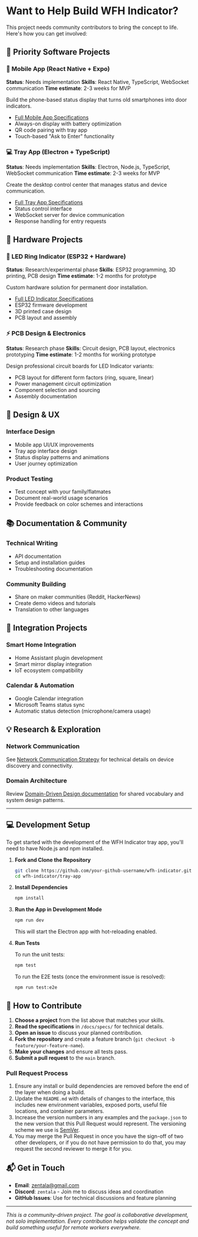 # Want to Help Build WFH Indicator?

This project needs community contributors to bring the concept to life. Here's how you can get involved:

## 🚀 Priority Software Projects

### 📱 Mobile App (React Native + Expo)

**Status**: Needs implementation
**Skills**: React Native, TypeScript, WebSocket communication
**Time estimate**: 2-3 weeks for MVP

Build the phone-based status display that turns old smartphones into door indicators.

- [Full Mobile App Specifications](./docs/specs/mobile-app.md)
- Always-on display with battery optimization
- QR code pairing with tray app
- Touch-based "Ask to Enter" functionality

### 💻 Tray App (Electron + TypeScript)

**Status**: Needs implementation
**Skills**: Electron, Node.js, TypeScript, WebSocket communication
**Time estimate**: 2-3 weeks for MVP

Create the desktop control center that manages status and device communication.

- [Full Tray App Specifications](./docs/specs/tray-app.md)
- Status control interface
- WebSocket server for device communication
- Response handling for entry requests

## 🔧 Hardware Projects

### 🔴 LED Ring Indicator (ESP32 + Hardware)

**Status**: Research/experimental phase
**Skills**: ESP32 programming, 3D printing, PCB design
**Time estimate**: 1-2 months for prototype

Custom hardware solution for permanent door installation.

- [Full LED Indicator Specifications](./docs/specs/led-indicator.md)
- ESP32 firmware development
- 3D printed case design
- PCB layout and assembly

### ⚡ PCB Design & Electronics

**Status**: Research phase
**Skills**: Circuit design, PCB layout, electronics prototyping
**Time estimate**: 1-2 months for working prototype

Design professional circuit boards for LED Indicator variants:

- PCB layout for different form factors (ring, square, linear)
- Power management circuit optimization
- Component selection and sourcing
- Assembly documentation

## 🎨 Design & UX

### Interface Design

- Mobile app UI/UX improvements
- Tray app interface design
- Status display patterns and animations
- User journey optimization

### Product Testing

- Test concept with your family/flatmates
- Document real-world usage scenarios
- Provide feedback on color schemes and interactions

## 📚 Documentation & Community

### Technical Writing

- API documentation
- Setup and installation guides
- Troubleshooting documentation

### Community Building

- Share on maker communities (Reddit, HackerNews)
- Create demo videos and tutorials
- Translation to other languages

## 🔗 Integration Projects

### Smart Home Integration

- Home Assistant plugin development
- Smart mirror display integration
- IoT ecosystem compatibility

### Calendar & Automation

- Google Calendar integration
- Microsoft Teams status sync
- Automatic status detection (microphone/camera usage)

## 💡 Research & Exploration

### Network Communication

See [Network Communication Strategy](./docs/specs/network-communication.md) for technical details on device discovery and connectivity.

### Domain Architecture

Review [Domain-Driven Design documentation](./.cursor/rules/ddd.mdc) for shared vocabulary and system design patterns.

---

## 💻 Development Setup

To get started with the development of the WFH Indicator tray app, you'll need to have Node.js and npm installed.

1.  **Fork and Clone the Repository**

    ```bash
    git clone https://github.com/your-github-username/wfh-indicator.git
    cd wfh-indicator/tray-app
    ```

2.  **Install Dependencies**

    ```bash
    npm install
    ```

3.  **Run the App in Development Mode**

    ```bash
    npm run dev
    ```

    This will start the Electron app with hot-reloading enabled.

4.  **Run Tests**

    To run the unit tests:

    ```bash
    npm test
    ```

    To run the E2E tests (once the environment issue is resolved):

    ```bash
    npm run test:e2e
    ```

## 🤝 How to Contribute

1.  **Choose a project** from the list above that matches your skills.
2.  **Read the specifications** in `/docs/specs/` for technical details.
3.  **Open an issue** to discuss your planned contribution.
4.  **Fork the repository** and create a feature branch (`git checkout -b feature/your-feature-name`).
5.  **Make your changes** and ensure all tests pass.
6.  **Submit a pull request** to the `main` branch.

### Pull Request Process

1.  Ensure any install or build dependencies are removed before the end of the layer when doing a build.
2.  Update the `README.md` with details of changes to the interface, this includes new environment variables, exposed ports, useful file locations, and container parameters.
3.  Increase the version numbers in any examples and the `package.json` to the new version that this Pull Request would represent. The versioning scheme we use is [SemVer](http://semver.org/).
4.  You may merge the Pull Request in once you have the sign-off of two other developers, or if you do not have permission to do that, you may request the second reviewer to merge it for you.

## 📬 Get in Touch

- **Email**: [zentala@gmail.com](mailto:zentala@gmail.com)
- **Discord**: `zentala` - Join me to discuss ideas and coordination
- **GitHub Issues**: Use for technical discussions and feature planning

---

*This is a community-driven project. The goal is collaborative development, not solo implementation. Every contribution helps validate the concept and build something useful for remote workers everywhere.*

